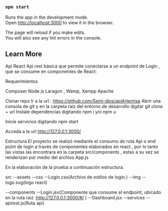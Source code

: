
### `npm start`

Runs the app in the development mode.\
Open [http://localhost:3000](http://localhost:3000) to view it in the browser.

The page will reload if you make edits.\
You will also see any lint errors in the console.



## Learn More



Api  React
Api rest básica que permite conectarse a un endpoint de Login  , que se consume en componentes de React:

Requerimientos

Composer
Node js
Laragon , Wamp, Xampp
Apache

Clonar repo
Ir a la url : https://github.com/Semi-dios/apiArtemisa
Abrir una consola de git y en la carpeta raiz del entorno de desarrollo digitar git clone + url
Instale dependencias digitando npm i y/o npm u



Inicie servicios digitando npm  start 


Acceda a la url http://127.0.0.1:3000/




Estructura
El proyecto se realizó mediante el consumo de ruta Api o end point de  login   a través de componentes elaborados en react , 
por lo tanto las vistas las encontrara en la carpeta src/components , estas a su vez se renderizan por medio del archivo App.js  


En la elaboración de la prueba a continuación estructura.

src
--assets
  --css
    --Login.css(Archivo de estilos de login.)
  --img
    --logo.svg(logo react) 

--components 
  --Login.jsx(Componente que consume el endpoint, ubicado en la ruta raiz :http://127.0.0.1:3000/#/ )
  --Dashboard.jsx
--services
  --apirest.js(Ruta api)




